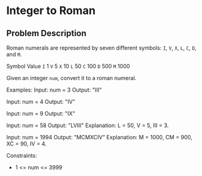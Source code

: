 # Integer to Roman

## Problem Description

Roman numerals are represented by seven different symbols: `I`, `V`, `X`, `L`, `C`, `D`, and `M`.

Symbol       Value
`I`             1
`V`             5
`X`             10
`L`             50
`C`             100
`D`             500
`M`             1000

Given an integer `num`, convert it to a roman numeral.

Examples:
Input: num = 3
Output: "III"

Input: num = 4
Output: "IV"

Input: num = 9
Output: "IX"

Input: num = 58
Output: "LVIII"
Explanation: L = 50, V = 5, III = 3.

Input: num = 1994
Output: "MCMXCIV"
Explanation: M = 1000, CM = 900, XC = 90, IV = 4.

Constraints:
- 1 <= num <= 3999
